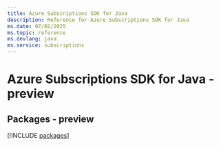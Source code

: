 ```yaml
---
title: Azure Subscriptions SDK for Java
description: Reference for Azure Subscriptions SDK for Java
ms.date: 07/02/2025
ms.topic: reference
ms.devlang: java
ms.service: subscriptions
---
```

# Azure Subscriptions SDK for Java - preview
## Packages - preview
[!INCLUDE [packages](subscriptions-index.md)]